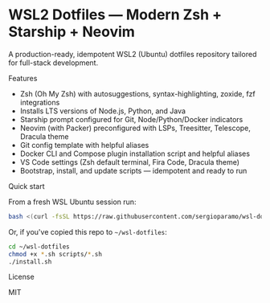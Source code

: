 # WSL2 Dotfiles — Modern Zsh + Starship + Neovim

A production-ready, idempotent WSL2 (Ubuntu) dotfiles repository tailored for full-stack development.

Features
- Zsh (Oh My Zsh) with autosuggestions, syntax-highlighting, zoxide, fzf integrations
- Installs LTS versions of Node.js, Python, and Java
- Starship prompt configured for Git, Node/Python/Docker indicators
- Neovim (with Packer) preconfigured with LSPs, Treesitter, Telescope, Dracula theme
- Git config template with helpful aliases
- Docker CLI and Compose plugin installation script and helpful aliases
- VS Code settings (Zsh default terminal, Fira Code, Dracula theme)
- Bootstrap, install, and update scripts — idempotent and ready to run

Quick start

From a fresh WSL Ubuntu session run:

```bash
bash <(curl -fsSL https://raw.githubusercontent.com/sergioparamo/wsl-dotfiles/main/bootstrap.sh)
```

Or, if you've copied this repo to `~/wsl-dotfiles`:

```bash
cd ~/wsl-dotfiles
chmod +x *.sh scripts/*.sh
./install.sh
```

License

MIT
